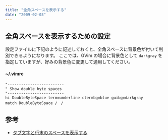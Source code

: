 ```yaml
---
title: "全角スペースを表示する"
date: "2009-02-03"
---
```


全角スペースを表示するための設定
----

設定ファイルに下記のように記述しておくと、全角スペースに背景色が付いて判別できるようになります。
ここでは、GVim の場合に背景色として `darkgray` を指定していますが、好みの背景色に変更して適用してください。

#### ~/.vimrc

~~~ vim
"-------------------------
" Show double byte spaces
"-------------------------
hi DoubleByteSpace term=underline ctermbg=blue guibg=darkgray
match DoubleByteSpace /　/
~~~

参考
----

* [タブ文字と行末のスペースを表示する](show-space.html)

